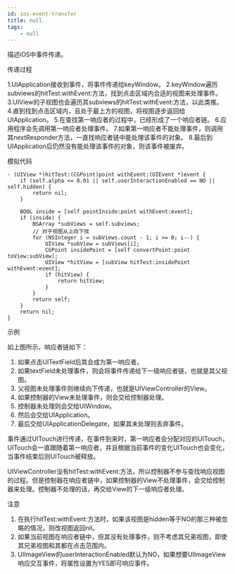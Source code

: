 ```yaml
---
id: ios-event-transfer
title: null
tags:
    - null
---
```


<!--front-->
描述iOS中事件传递。

<!--back-->
传递过程

1.UIApplication接收到事件，将事件传递给keyWindow。
2.keyWindow遍历subviews的hitTest:withEvent:方法，找到点击区域内合适的视图来处理事件。
3.UIView的子视图也会遍历其subviews的hitTest:withEvent:方法，以此类推。
4.直到找到点击区域内，且处于最上方的视图，将视图逐步返回给UIApplication。
5.在查找第一响应者的过程中，已经形成了一个响应者链。
6.应用程序会先调用第一响应者处理事件。
7.如果第一响应者不能处理事件，则调用其nextResponder方法，一直找响应者链中能处理该事件的对象。
8.最后到UIApplication后仍然没有能处理该事件的对象，则该事件被废弃。

模拟代码
```object-c
- (UIView *)hitTest:(CGPoint)point withEvent:(UIEvent *)event {
    if (self.alpha <= 0.01 || self.userInteractionEnabled == NO || self.hidden) {
        return nil;
    }
    
    BOOL inside = [self pointInside:point withEvent:event];
    if (inside) {
        NSArray *subViews = self.subviews;
        // 对子视图从上向下找
        for (NSInteger i = subViews.count - 1; i >= 0; i--) {
            UIView *subView = subViews[i];
            CGPoint insidePoint = [self convertPoint:point toView:subView];
            UIView *hitView = [subView hitTest:insidePoint withEvent:event];
            if (hitView) {
                return hitView;
            }
        }
        return self;
    }
    return nil;
}
```

示例


如上图所示，响应者链如下：

1. 如果点击UITextField后其会成为第一响应者。
2. 如果textField未处理事件，则会将事件传递给下一级响应者链，也就是其父视图。
3. 父视图未处理事件则继续向下传递，也就是UIViewController的View。
4. 如果控制器的View未处理事件，则会交给控制器处理。
5. 控制器未处理则会交给UIWindow。
6. 然后会交给UIApplication。
7. 最后交给UIApplicationDelegate，如果其未处理则丢弃事件。

事件通过UITouch进行传递，在事件到来时，第一响应者会分配对应的UITouch，UITouch会一直跟随着第一响应者，并且根据当前事件的变化UITouch也会变化，当事件结束后则UITouch被释放。

UIViewController没有hitTest:withEvent:方法，所以控制器不参与查找响应视图的过程。但是控制器在响应者链中，如果控制器的View不处理事件，会交给控制器来处理。控制器不处理的话，再交给View的下一级响应者处理。

注意

1. 在执行hitTest:withEvent:方法时，如果该视图是hidden等于NO的那三种被忽略的情况，则改视图返回nil。
2. 如果当前视图在响应者链中，但其没有处理事件，则不考虑其兄弟视图，即使其兄弟视图和其都在点击范围内。
3. UIImageView的userInteractionEnabled默认为NO，如果想要UIImageView响应交互事件，将属性设置为YES即可响应事件。